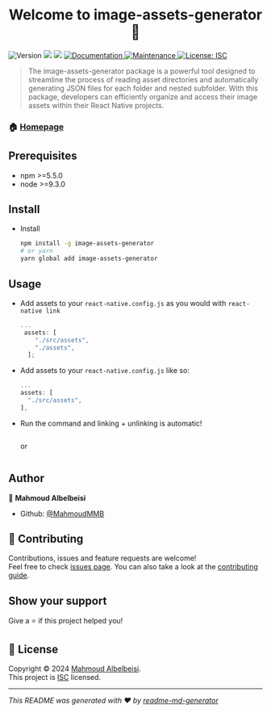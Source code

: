 <h1 align="center">Welcome to image-assets-generator 👋</h1>
<p>
  <img alt="Version" src="https://img.shields.io/badge/version-1.0.0-blue.svg?cacheSeconds=2592000" />
  <img src="https://img.shields.io/badge/npm-%3E%3D5.5.0-blue.svg" />
  <img src="https://img.shields.io/badge/node-%3E%3D9.3.0-blue.svg" />
  <a href="https://github.com/MahmoudMMB/image-assets-generator#readme" target="_blank">
    <img alt="Documentation" src="https://img.shields.io/badge/documentation-yes-brightgreen.svg" />
  </a>
  <a href="https://github.com/MahmoudMMB/image-assets-generator/graphs/commit-activity" target="_blank">
    <img alt="Maintenance" src="https://img.shields.io/badge/Maintained%3F-yes-green.svg" />
  </a>
  <a href="https://github.com/MahmoudMMB/image-assets-generator/blob/master/LICENSE" target="_blank">
    <img alt="License: ISC" src="https://img.shields.io/github/license/MahmoudMMB/image-assets-generator" />
  </a>
</p>

> The image-assets-generator package is a powerful tool designed to streamline the process of reading asset directories and automatically generating JSON files for each folder and nested subfolder. With this package, developers can efficiently organize and access their image assets within their React Native projects.

### 🏠 [Homepage](https://github.com/MahmoudMMB/image-assets-generator#readme)

## Prerequisites

- npm >=5.5.0
- node >=9.3.0

## Install
* Install
  ```bash
  npm install -g image-assets-generator
  # or yarn
  yarn global add image-assets-generator
  ```
  
## Usage
* Add assets to your `react-native.config.js` as you would with `react-native link`
  ```js
  ...
   assets: [
      "./src/assets", 
      "./assets",
    ];
  ```
* Add assets to your `react-native.config.js` like so:
  ```js
  ...
  assets: [
    "./src/assets",
  ], 
  ```

* Run the command and linking + unlinking is automatic!
  ```npx image-assets-generator
  ```
  or 
  ```bash image-assets-generator
  ```
## Author

👤 **Mahmoud Albelbeisi**

* Github: [@MahmoudMMB](https://github.com/MahmoudMMB)

## 🤝 Contributing

Contributions, issues and feature requests are welcome!<br />Feel free to check [issues page](https://github.com/MahmoudMMB/image-assets-generator/issues). You can also take a look at the [contributing guide](https://github.com/MahmoudMMB/image-assets-generator/blob/master/CONTRIBUTING.md).

## Show your support

Give a ⭐️ if this project helped you!

## 📝 License

Copyright © 2024 [Mahmoud Albelbeisi](https://github.com/MahmoudMMB).<br />
This project is [ISC](https://github.com/MahmoudMMB/image-assets-generator/blob/master/LICENSE) licensed.

***
_This README was generated with ❤️ by [readme-md-generator](https://github.com/kefranabg/readme-md-generator)_